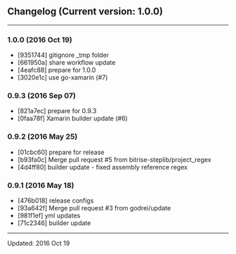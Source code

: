 ## Changelog (Current version: 1.0.0)

-----------------

### 1.0.0 (2016 Oct 19)

* [9351744] gitignore _tmp folder
* [661950a] share workflow update
* [4eafc88] prepare for 1.0.0
* [3020e1c] use go-xamarin (#7)

### 0.9.3 (2016 Sep 07)

* [821a7ec] prepare for 0.9.3
* [0faa78f] Xamarin builder update (#6)

### 0.9.2 (2016 May 25)

* [01cbc60] prepare for release
* [b93fa0c] Merge pull request #5 from bitrise-steplib/project_regex
* [4d4ff80] builder update - fixed assembly reference regex

### 0.9.1 (2016 May 18)

* [476b018] release configs
* [93a642f] Merge pull request #3 from godrei/update
* [981f1ef] yml updates
* [71c2346] builder update

-----------------

Updated: 2016 Oct 19